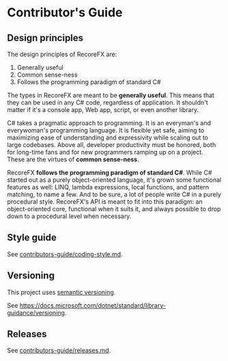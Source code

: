 # Contributor's Guide

## Design principles

The design principles of RecoreFX are:
1. Generally useful
2. Common sense-ness
3. Follows the programming paradigm of standard C#
 
The types in RecoreFX are meant to be **generally useful**.  This means that they can be used in any C# code, regardless of application. It shouldn't matter if it's a console app, Web app, script, or even another library.

C# takes a pragmatic approach to programming. It is an everyman's and everywoman's programming language. It is flexible yet safe, aiming to maximizing ease of understanding and expressivity while scaling out to large codebases. Above all, developer productivity must be honored, both for long-time fans and for new programmers ramping up on a project. These are the virtues of **common sense-ness**.

RecoreFX **follows the programming paradigm of standard C#**. While C# started out as a purely object-oriented language, it's grown some functional features as well: LINQ, lambda expressions, local functions, and pattern matching, to name a few. And to be sure, a lot of people write C# in a purely procedural style. RecoreFX's API is meant to fit into this paradigm: an object-oriented core, functional when it suits it, and always possible to drop down to a procedural level when necessary.

## Style guide

See [contributors-guide/coding-style.md](contributors-guide/coding-style.md).

## Versioning

This project uses [semantic versioning](https://semver.org/).

See <https://docs.microsoft.com/dotnet/standard/library-guidance/versioning>.

## Releases

See [contributors-guide/releases.md](contributors-guide/releases.md).
